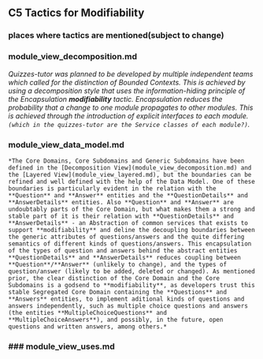 ## **C5** Tactics for Modifiability

### places where tactics are mentioned(subject to change)

### module_view_decomposition.md
  *Quizzes-tutor was planned to be developed by multiple independent teams which called for the distinction of Bounded Contexts. This is achieved by using a decomposition style that uses the information-hiding principle of the Encapsulation **modifiability** tactic. Encapsulation reduces the probability that a change to one module propagates to other modules. This is achieved through the introduction of explicit interfaces to each module. `(which in the quizzes-tutor are the Service classes of each module?)`.*

### module_view_data_model.md
    *The Core Domains, Core Subdomains and Generic Subdomains have been defined in the [Decomposition View](module_view_decomposition.md) and the [Layered View](module_view_layered.md), but the boundaries can be refined and well defined with the help of the Data Model. One of these boundaries is particularly evident in the relation with the **Question** and **Answer** entities and the **QuestionDetails** and **AnswerDetails** entities. Also **Question** and **Answer** are undoubtably parts of the Core Domain, but what makes them a strong and stable part of it is their relation with **QuestionDetails** and **AnswerDetails** - an Abstraction of common services that exists to support **modifiability** and deline the decoupling boundaries between the generic attributes of questions/answers and the quite differing semantics of different kinds of questions/answers. This encapsulation of the types of question and answers behind the abstract entities **QuestionDetails** and **AnswerDetails** reduces coupling between **Question**/**Answer** (unlikely to change), and the types of question/answer (likely to be added, deleted or changed). As mentioned prior, the clear distinction of the Core Domain and the Core Subdomains is a godsend to **modifiability**, as developers trust this stable Segregated Core Domain containing the **Questions** and **Answers** entities, to implement aditional kinds of questions and answers independently, such as multiple choice questions and answers (the entities **MultipleChoiceQuestions** and **MultipleChoiceAnswers**), and possibly, in the future, open questions and written answers, among others.*

### ### module_view_uses.md